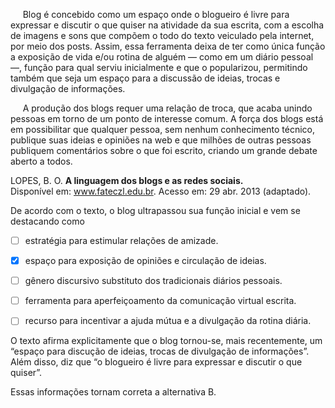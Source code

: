 

     Blog é concebido como um espaço onde o blogueiro é livre para expressar e discutir o que quiser na atividade da sua escrita, com a escolha de imagens e sons que compõem o todo do texto veiculado pela internet, por meio dos posts. Assim, essa ferramenta deixa de ter como única função a exposição de vida e/ou rotina de alguém — como em um diário pessoal —, função para qual serviu inicialmente e que o popularizou, permitindo também que seja um espaço para a discussão de ideias, trocas e divulgação de informações.

     A produção dos blogs requer uma relação de troca, que acaba unindo pessoas em torno de um ponto de interesse comum. A força dos blogs está em possibilitar que qualquer pessoa, sem nenhum conhecimento técnico, publique suas ideias e opiniões na web e que milhões de outras pessoas publiquem comentários sobre o que foi escrito, criando um grande debate aberto a todos.

LOPES, B. O. **A linguagem dos blogs e as redes sociais.**\
Disponível em: www.fateczl.edu.br. Acesso em: 29 abr. 2013 (adaptado).

De acordo com o texto, o blog ultrapassou sua função inicial e vem se destacando como



- [ ] estratégia para estimular relações de amizade.
- [x] espaço para exposição de opiniões e circulação de ideias.
- [ ] gênero discursivo substituto dos tradicionais diários pessoais.
- [ ] ferramenta para aperfeiçoamento da comunicação virtual escrita.
- [ ] recurso para incentivar a ajuda mútua e a divulgação da rotina diária.


O texto afirma explicitamente que o blog tornou-se, mais recentemente, um “espaço para discução de ideias, trocas de divulgação de informações”. Além disso, diz que “o blogueiro é livre para expressar e discutir o que quiser”.

Essas informações tornam correta a alternativa B.
